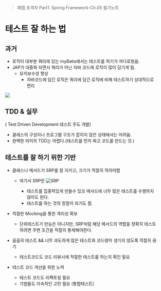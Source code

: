 > 패캠 초격차 Part1. Spring Framework-Ch.05 필기노트

# 테스트 잘 하는 법

## 과거
- 로직이 대부분 쿼리에 있는 myBatis에서는 테스트를 하기가 까다로웠음.
- JAP가 대중화 되면서 쿼리가 아닌 자바 코드에 로직이 많이 담기게 됨.
  - 유지보수성 향상
    - 자바코드에 담긴 로직은 쿼리에 담긴 로직에 비해 테스트하기 상대적으로 편리

  

![](https://images.velog.io/images/doobyeol/post/a1bd1fe4-8798-4c8d-bfdc-a0cb5801f916/image.png)
## TDD & 실무
( Test Driven Development 테스트 주도 개발)

- 클래스의 구성이나 프로그램 구조가 잡히지 않은 상태에서는 어려움.
- 완벽한 의미의 TDD는 어렵다.(테스트를 먼저 짜고 코드를 만드는 것.)

## 테스트를 잘 하기 위한 기반


- 클래스나 메서드가 SRP를 잘 지키고, 크기가 적절히 작아야함
  - 여기서 SRP란
  ![SRP](https://images.velog.io/images/doobyeol/post/a3fcde5c-24e9-496c-90c5-e282492aa5c2/image.png)

    - 테스트를 집중력있게 만들수 있꼬 메서드에 너무 많은 테스트를 수행하지 않아도 된다.
    - 테스트를 하는 것의 장점이 되기도 함.

- 적절한 Mocking을 통한 격리성 확보
    - 단위테스트가 만능은 아니지만, SRP처럼 해당 메서드의 역할을 정확히 테스트 하려면 주변 조건을 적절히 통제해야한다.
- 꼼꼼히 테스트 && 너무 과도하게 많은 테스트와 코드량이 생기지 않도록 적절히 끊기
    - 테스트코드도 코드 리뷰시에 적절한 테스트를 하는지 확인 필요
- 테스트 코드 개선을 위한 노력
    - 테스트 코드도 리팩토링 필요
    - 기법들도 지속적인 고민 필요 (통합테스트)


